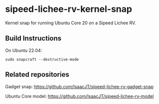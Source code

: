 # sipeed-lichee-rv-kernel-snap

Kernel snap for running Ubuntu Core 20 on a Sipeed Lichee RV.

## Build Instructions

On Ubuntu 22.04:

    sudo snapcraft --destructive-mode
    

    
## Related repositories

Gadget snap: https://github.com/IsaacJT/sipeed-lichee-rv-gadget-snap

Ubuntu Core model: https://github.com/IsaacJT/sipeed-lichee-rv-model
